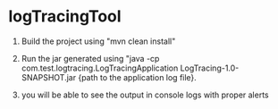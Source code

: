 # logTracingTool

1. Build the project using "mvn clean install"

2. Run the jar generated using "java -cp com.test.logtracing.LogTracingApplication LogTracing-1.0-SNAPSHOT.jar {path to the application log file}.

3. you will be able to see the output in console logs with proper alerts
